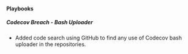 
#### Playbooks
##### Codecov Breach - Bash Uploader
- Added code search using GitHub to find any use of Codecov bash uploader in the repositories.
